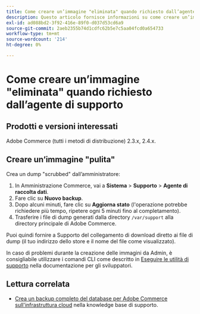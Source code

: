 ```yaml
---
title: Come creare un’immagine "eliminata" quando richiesto dall’agente di supporto
description: Questo articolo fornisce informazioni su come creare un’immagine (backup) "pulita" del database e del codice da parte dell’amministratore di Adobe Commerce, quando richiesto da un agente di supporto Adobe Commerce. Questo dump esclude i file multimediali per accelerare il processo e ottenere un file molto più piccolo. Durante il backup del database viene eseguito l'hashing di tutti i dati sensibili.
exl-id: ad088bd2-3f92-416e-89f0-d037d53cd6a9
source-git-commit: 2aeb2355b74d1cdfc62b5e7c5aa04fcd0a654733
workflow-type: tm+mt
source-wordcount: '214'
ht-degree: 0%

---
```


# Come creare un’immagine &quot;eliminata&quot; quando richiesto dall’agente di supporto


## Prodotti e versioni interessati

Adobe Commerce (tutti i metodi di distribuzione) 2.3.x, 2.4.x.

## Creare un’immagine &quot;pulita&quot;

Crea un dump &quot;scrubbed&quot; dall’amministratore:

1. In Amministrazione Commerce, vai a **Sistema** > **Supporto** > **Agente di raccolta dati**.
1. Fare clic su **Nuovo backup**.
1. Dopo alcuni minuti, fare clic su **Aggiorna stato** (l&#39;operazione potrebbe richiedere più tempo, ripetere ogni 5 minuti fino al completamento).
1. Trasferire i file di dump generati dalla directory `/var/support` alla directory principale di Adobe Commerce.

Puoi quindi fornire a Supporto del collegamento di download diretto ai file di dump (il tuo indirizzo dello store e il nome del file come visualizzato).

In caso di problemi durante la creazione delle immagini da Admin, è consigliabile utilizzare i comandi CLI come descritto in [Eseguire le utilità di supporto](https://experienceleague.adobe.com/en/docs/commerce-operations/configuration-guide/cli/run-support-utilities) nella documentazione per gli sviluppatori.

## Lettura correlata

* [Crea un backup completo del database per Adobe Commerce sull&#39;infrastruttura cloud](/help/how-to/general/create-database-dump-on-cloud.md) nella knowledge base di supporto.
